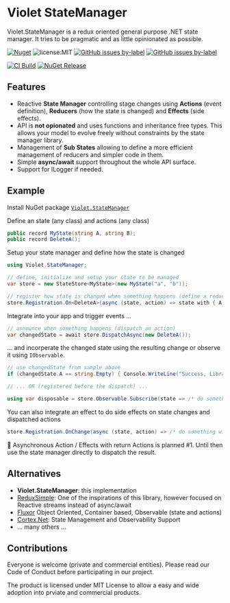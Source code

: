 # Violet StateManager

Violet.StateManager is a redux oriented general purpose .NET state manager. It tries to be pragmatic and as little opinionated as possible.

[![Nuget](https://img.shields.io/nuget/v/Violet.StateManager?style=flat-square)](https://www.nuget.org/packages/Violet.StateManager/)
![license:MIT](https://img.shields.io/github/license/violetgrass/statemanager?style=flat-square)
[![GitHub issues by-label](https://img.shields.io/github/issues/violetgrass/statemanager/bug?color=red&style=flat-square)](https://github.com/violetgrass/statemanager/issues?q=is%3Aissue+is%3Aopen+label%3Abug)
[![GitHub issues by-label](https://img.shields.io/github/issues/violetgrass/statemanager/enhancement?color=green&style=flat-square)](https://github.com/violetgrass/statemanager/issues?q=is%3Aissue+is%3Aopen+label%3Aenhancement)

[![CI Build](https://github.com/violetgrass/statemanager/actions/workflows/build-ci.yml/badge.svg)](https://github.com/violetgrass/statemanager/actions/workflows/build-ci.yml)
[![NuGet Release](https://github.com/violetgrass/statemanager/actions/workflows/build-release.yml/badge.svg)](https://github.com/violetgrass/statemanager/actions/workflows/build-release.yml)

## Features

- Reactive **State Manager** controlling stage changes using **Actions** (event definition), **Reducers** (how the state is changed) and **Effects** (side effects).
- API is **not opionated** and uses functions and inheritance free types. This allows your model to evolve freely without constraints by the state manager library.
- Management of **Sub States** allowing to define a more efficient management of reducers and simpler code in them.
- Simple **async/await** support throughout the whole API surface.
- Support for ILogger if needed.

## Example

Install NuGet package [`Violet.StateManager`](https://www.nuget.org/packages/Violet.StateManager)

Define an state (any class) and actions (any class)

````csharp
public record MyState(string A, string B);
public record DeleteA();
````

Setup your state manager and define how the state is changed

````csharp
using Violet.StateManager;

// define, initialize and setup your state to be managed
var store = new StateStore<MyState>(new MyState("a", "b"));

// register how state is changed when something happens (define a reducer)
store.Registration.On<DeleteA>(async (state, action) => state with { A = string.Empty });
````

Integrate into your app and trigger events ...

````csharp
// announce when something happens (dispatch an action)
var changedState = await store.DispatchAsync(new DeleteA());

````

... and incorperate the changed state using the resulting change or observe it using `IObservable`.

````csharp
// use changedState from sample above 
if (changedState.A == string.Empty) { Console.WriteLine("Success, Library works"); }

// ... OR (registered before the dispatch) ...

using var disposable = store.Observable.Subscribe(state => /* do something with it */)
````

You can also integrate an effect to do side effects on state changes and dispatched actions

````csharp
store.Registration.OnChange(async (state, action) => /* do something with it */);
````

🚧 Asynchronous Action / Effects with return Actions is planned #1. Until then use the state manager directly to dispatch the result.

## Alternatives

- **Violet.StateManager**: this implementation
- [ReduxSimple](https://github.com/Odonno/ReduxSimple): One of the inspirations of this library, however focused on Reactive streams instead of async/await
- [Fluxor](https://github.com/mrpmorris/Fluxor) Object Oriented, Container based, Observable (state and actions)
- [Cortex.Net](https://github.com/jspuij/Cortex.Net): State Management and Observability Support
- ... many others ...

## Contributions

Everyone is welcome (private and commercial entities). Please read our Code of Conduct before participating in our project.

The product is licensed under MIT License to allow a easy and wide adoption into prviate and commercial products.